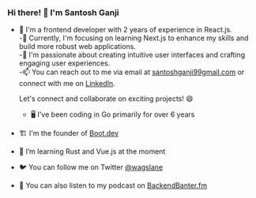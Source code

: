 ### Hi there! 👋 I'm Santosh Ganji


- 🌟 I'm a frontend developer with 2 years of experience in React.js.</br> 
-🌱 Currently, I'm focusing on learning Next.js to enhance my skills and build more robust web applications.</br>
-🔭 I'm passionate about creating intuitive user interfaces and crafting engaging user experiences.</br>
-📫 You can reach out to me via email at [santoshganji99gmail.com](mailto:santoshganji99gmail.com) or connect with me on [LinkedIn](https://www.linkedin.com/in/santoshganji/).</br>

  Let's connect and collaborate on exciting projects! 😄

  - 🖥️ I've been coding in Go primarily for over 6 years
- 🏗️ I'm the founder of [Boot.dev](https://boot.dev)
- 🦀 I’m learning Rust and Vue.js at the moment
- 🐦 You can follow me on Twitter [@wagslane](https://twitter.com/wagslane)
- 🎤 You can also listen to my podcast on [BackendBanter.fm](https://www.backendbanter.fm/)


